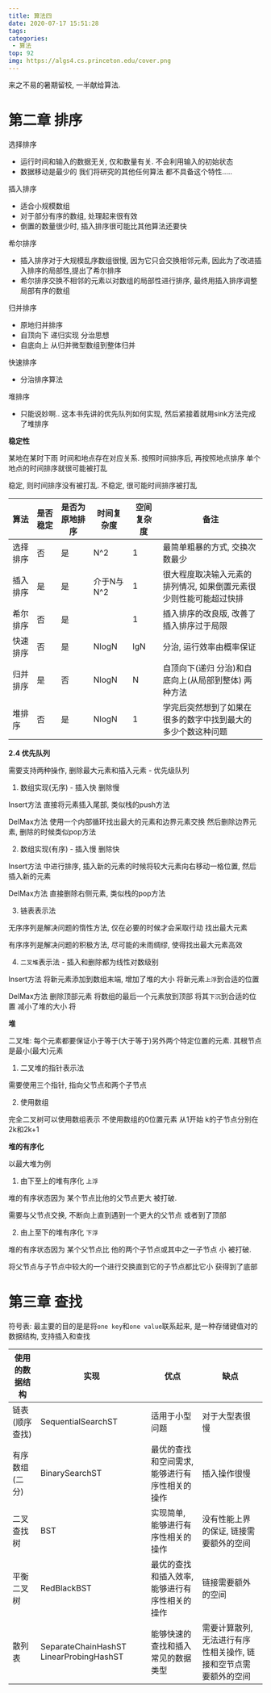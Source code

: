 ```yaml
---
title: 算法四
date: 2020-07-17 15:51:28
tags:
categories:
 - 算法
top: 92
img: https://algs4.cs.princeton.edu/cover.png
---
```


来之不易的暑期留校, 一半献给算法.

# 第二章 排序

选择排序
- 运行时间和输入的数据无关, 仅和数量有关.
不会利用输入的初始状态
- 数据移动是最少的
我们将研究的其他任何算法 都不具备这个特性.....

插入排序
- 适合小规模数组
- 对于部分有序的数组, 处理起来很有效
- 倒置的数量很少时, 插入排序很可能比其他算法还要快

希尔排序
- 插入排序对于大规模乱序数组很慢, 因为它只会交换相邻元素, 因此为了改进插入排序的局部性,提出了希尔排序
- 希尔排序交换不相邻的元素以对数组的局部性进行排序, 最终用插入排序调整局部有序的数组

归并排序
- 原地归并排序
- 自顶向下 递归实现 分治思想
- 自底向上 从归并微型数组到整体归并

快速排序
- 分治排序算法

堆排序
- 只能说妙啊.. 这本书先讲的优先队列如何实现, 然后紧接着就用sink方法完成了堆排序


**稳定性**

某地在某时下雨 时间和地点存在对应关系.
按照时间排序后, 再按照地点排序 单个地点的时间排序就很可能被打乱

稳定, 则时间排序没有被打乱. 不稳定, 很可能时间排序被打乱


| 算法     | 是否稳定 | 是否为原地排序 | 时间复杂度 | 空间复杂度 | 备注                                                               |
| -------- | -------- | -------------- | ---------- | ---------- | ------------------------------------------------------------------ |
| 选择排序 | 否       | 是             | N^2        | 1          | 最简单粗暴的方式, 交换次数最少                                     |
| 插入排序 | 是       | 是             | 介于N与N^2 | 1          | 很大程度取决输入元素的排列情况, 如果倒置元素很少则性能可能超过快排 |
| 希尔排序 | 否       | 是             |            | 1          | 插入排序的改良版, 改善了插入排序过于局限                           |
| 快速排序 | 否       | 是             | NlogN      | lgN        | 分治, 运行效率由概率保证                                           |
| 归并排序 | 是       | 否             | NlogN      | N          | 自顶向下(递归 分治)和自底向上(从局部到整体) 两种方法               |
| 堆排序   | 否       | 是             | NlogN      | 1          | 学完后突然想到了如果在很多的数字中找到最大的多少个数这种问题       |



**2.4 优先队列**

需要支持两种操作, 删除最大元素和插入元素  - 优先级队列


1. 数组实现(无序) - 插入快 删除慢

Insert方法 直接将元素插入尾部, 类似栈的push方法

DelMax方法 使用一个内部循环找出最大的元素和边界元素交换 然后删除边界元素, 删除的时候类似pop方法

2. 数组实现(有序) - 插入慢 删除快

Insert方法 中进行排序, 插入新的元素的时候将较大元素向右移动一格位置, 然后插入新的元素

DelMax方法 直接删除右侧元素, 类似栈的pop方法

3. 链表表示法

无序序列是解决问题的惰性方法, 仅在必要的时候才会采取行动 找出最大元素

有序序列是解决问题的积极方法, 尽可能的未雨绸缪, 使得找出最大元素高效

4. `二叉堆`表示法 - 插入和删除都为线性对数级别

Insert方法 将新元素添加到数组末端, 增加了堆的大小 将新元素`上浮`到合适的位置

DelMax方法 删除顶部元素 将数组的最后一个元素放到顶部 将其`下沉`到合适的位置 减小了堆的大小 将


**堆**

二叉堆: 每个元素都要保证小于等于(大于等于)另外两个特定位置的元素. 其根节点是最小(最大)元素

1. 二叉堆的指针表示法

需要使用三个指针, 指向父节点和两个子节点

2. 使用数组

完全二叉树可以使用数组表示 不使用数组的0位置元素 从1开始 k的子节点分别在2k和2k+1


**堆的有序化**

以最大堆为例

1. 由下至上的堆有序化 `上浮`

堆的有序状态因为 某个节点比他的父节点更大 被打破.

需要与父节点交换, 不断向上直到遇到一个更大的父节点 或者到了顶部

2. 由上至下的堆有序化 `下浮`

堆的有序状态因为 某个父节点比 他的两个子节点或其中之一子节点 小 被打破.

将父节点与子节点中较大的一个进行交换直到它的子节点都比它小 获得到了底部


# 第三章 查找

符号表: 最主要的目的是是将`one key`和`one value`联系起来, 是一种存储键值对的数据结构, 支持插入和查找

| 使用的数据结构 | 实现 | 优点 | 缺点 |
| --- | --- | --- | -- |
| 链表(顺序查找) | SequentialSearchST | 适用于小型问题 | 对于大型表很慢 |
| 有序数组(二分) | BinarySearchST | 最优的查找和空间需求, 能够进行有序性相关的操作 | 插入操作很慢 |
| 二叉查找树 | BST | 实现简单, 能够进行有序性相关的操作 | 没有性能上界的保证, 链接需要额外的空间 |
| 平衡二叉树 | RedBlackBST | 最优的查找和插入效率, 能够进行有序性相关的操作 | 链接需要额外的空间 |
| 散列表 | SeparateChainHashST LinearProbingHashST | 能够快速的查找和插入常见的数据类型 | 需要计算散列, 无法进行有序性相关操作, 链接和空节点需要额外的空间 |

